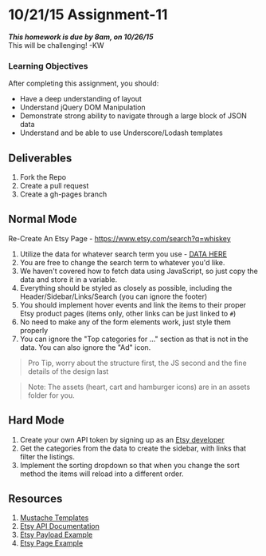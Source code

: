 # 10/21/15 Assignment-11

___This homework is due by 8am, on 10/26/15___  
This will be challenging! -KW

### Learning Objectives

After completing this assignment, you should:

* Have a deep understanding of layout 
* Understand jQuery DOM Manipulation
* Demonstrate strong ability to navigate through a large block of JSON data
* Understand and be able to use Underscore/Lodash templates

## Deliverables

1. Fork the Repo
2. Create a pull request
3. Create a gh-pages branch

## Normal Mode

Re-Create An Etsy Page - https://www.etsy.com/search?q=whiskey


1. Utilize the data for whatever search term you use - [DATA HERE](https://api.etsy.com/v2/listings/active?api_key=h9oq2yf3twf4ziejn10b717i&keywords=whiskey&includes=Images,Shop)
2. You are free to change the search term to whatever you'd like.
3. We haven't covered how to fetch data using JavaScript, so just copy the data and store it in a variable.
4. Everything should be styled as closely as possible, including the Header/Sidebar/Links/Search (you can ignore the footer)
5. You should implement hover events and link the items to their proper Etsy product pages (items only, other links can be just linked to `#`)
6. No need to make any of the form elements work, just style them properly
7. You can ignore the "Top categories for ..." section as that is not in the data. You can also ignore the "Ad" icon.

> Pro Tip, worry about the structure first, the JS second and the fine details of the design last

> Note: The assets (heart, cart and hamburger icons) are in an assets folder for you. 


## Hard Mode

1. Create your own API token by signing up as an [Etsy developer](https://www.etsy.com/developers/)
2. Get the categories from the data to create the sidebar, with links that filter the listings.
3. Implement the sorting dropdown so that when you change the sort method the items will reload into a different order.



## Resources

1. [Mustache Templates](https://github.com/janl/mustache.js)
2. [Etsy API Documentation](https://www.etsy.com/developers/documentation/reference/listing)
3. [Etsy Payload Example](https://api.etsy.com/v2/listings/active?api_key=h9oq2yf3twf4ziejn10b717i&keywords=whiskey&includes=Images,Shop)
4. [Etsy Page Example](https://www.etsy.com/search?q=whiskey)
